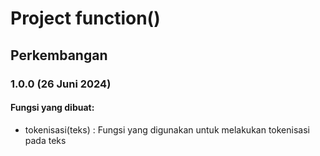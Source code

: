# Project function()

## Perkembangan

### 1.0.0 (26 Juni 2024)

#### Fungsi yang dibuat:
- tokenisasi(teks) : Fungsi yang digunakan untuk melakukan tokenisasi pada teks